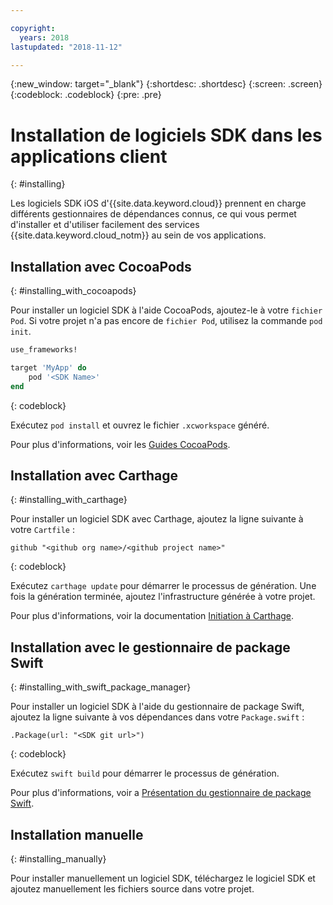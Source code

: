 ```yaml
---

copyright:
  years: 2018
lastupdated: "2018-11-12"

---
```

{:new_window: target="_blank"}
{:shortdesc: .shortdesc}
{:screen: .screen}
{:codeblock: .codeblock}
{:pre: .pre}

# Installation de logiciels SDK dans les applications client
{: #installing}

Les logiciels SDK iOS d'{{site.data.keyword.cloud}} prennent en charge différents gestionnaires de dépendances connus, ce qui vous permet d'installer et d'utiliser facilement des services {{site.data.keyword.cloud_notm}} au sein de vos applications.

## Installation avec CocoaPods
{: #installing_with_cocoapods}

Pour installer un logiciel SDK à l'aide CocoaPods, ajoutez-le à votre `fichier Pod`. Si votre projet n'a pas encore de `fichier Pod`, utilisez la commande `pod init`.
```ruby
use_frameworks!

target 'MyApp' do
    pod '<SDK Name>'
end
```
{: codeblock}

Exécutez `pod install` et ouvrez le fichier `.xcworkspace` généré.

Pour plus d'informations, voir les [Guides CocoaPods](https://guides.cocoapods.org/using/index.html).

## Installation avec Carthage
{: #installing_with_carthage}

Pour installer un logiciel SDK avec Carthage, ajoutez la ligne suivante à votre `Cartfile` :
```
github "<github org name>/<github project name>"
```
{: codeblock}

Exécutez `carthage update` pour démarrer le processus de génération. Une fois la génération terminée, ajoutez l'infrastructure générée à votre projet. 

Pour plus d'informations, voir la documentation [Initiation à Carthage](https://github.com/Carthage/Carthage#getting-started).

## Installation avec le gestionnaire de package Swift
{: #installing_with_swift_package_manager}

Pour installer un logiciel SDK à l'aide du gestionnaire de package Swift, ajoutez la ligne suivante à vos dépendances dans votre `Package.swift` :
```
.Package(url: "<SDK git url>")
```
{: codeblock}

Exécutez `swift build` pour démarrer le processus de génération.

Pour plus d'informations, voir a [Présentation du gestionnaire de package Swift](https://swift.org/package-manager/).

## Installation manuelle
{: #installing_manually}

Pour installer manuellement un logiciel SDK, téléchargez le logiciel SDK et ajoutez manuellement les fichiers source dans votre projet.
